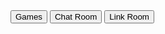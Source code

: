 <!DOCTYPE html>
<html>  
<head>  
  <title>Project Ruin</title>  
</head>  
<body>  
  <div id="menu">  
    <button onclick="window.location.href='#game-section'">Games</button>  
    <button onclick="window.location.href='#chat-room'">Chat Room</button>  
    <button onclick="window.location.href='#link-room'">Link Room</button>  
  </div>  
    
  <!-- Sections -->  
  <div id="game-section">  
    <!-- Game content goes here -->  
  </div>  
    
  <div id="chat-room">  
    <!-- Chat room content goes here -->  
  </div>  
  <script id="cid0020000376261958556" data-cfasync="false" async src="//st.chatango.com/js/gz/emb.js" style="width: 250px;height: 350px;">{"handle":"message-menu","arch":"js","styles":{"a":"CC0000","b":100,"c":"FFFFFF","d":"FFFFFF","k":"CC0000","l":"CC0000","m":"CC0000","n":"FFFFFF","p":"10","q":"CC0000","r":100,"fwtickm":1}}</script>
    
  <div id="link-room">  
    <!-- Link room content goes here -->  
  </div>  
</body>  
</html> 

